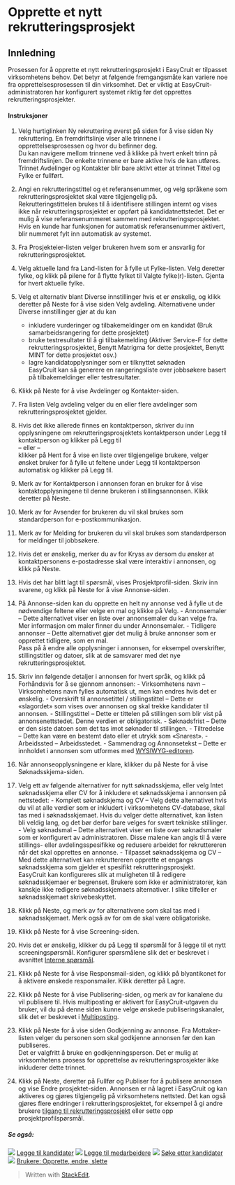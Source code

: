 # Opprette et nytt rekrutteringsprosjekt

## Innledning

Prosessen for å opprette et nytt rekrutteringsprosjekt i EasyCruit er tilpasset virksomhetens behov. Det betyr at følgende fremgangsmåte kan variere noe fra opprettelsesprosessen til din virksomhet. Det er viktig at EasyCruit-administratoren har konfigurert systemet riktig før det opprettes rekrutteringsprosjekter.

#### Instruksjoner

1.  Velg hurtiglinken  Ny rekruttering  øverst på siden for å vise siden Ny rekruttering. En fremdriftslinje viser alle trinnene i opprettelsesprosessen og hvor du befinner deg.  
    Du kan navigere mellom trinnene ved å klikke på hvert enkelt trinn på fremdriftslinjen. De enkelte trinnene er bare aktive hvis de kan utføres. Trinnet  Avdelinger og Kontakter  blir bare aktivt etter at trinnet  Tittel og Fylke  er fullført.
2.  Angi en  rekrutteringstittel  og et  referansenummer, og velg språkene som rekrutteringsprosjektet skal være tilgjengelig på.  
    Rekrutteringstittelen  brukes til å identifisere stillingen internt og vises ikke når rekrutteringsprosjektet er oppført på kandidatnettstedet. Det er mulig å vise referansenummeret sammen med rekrutteringsprosjektet. Hvis en kunde har funksjonen for  automatisk referansenummer  aktivert, blir nummeret fylt inn automatisk av systemet.
3.  Fra  Prosjekteier-listen velger brukeren hvem som er ansvarlig for rekrutteringsprosjektet.
4.  Velg aktuelle land fra  Land-listen for å fylle ut Fylke-listen. Velg deretter fylke, og klikk på pilene for å flytte fylket til  Valgte fylke(r)-listen. Gjenta for hvert aktuelle fylke.
5.  Velg et alternativ blant  Diverse innstillinger  hvis et er ønskelig, og klikk deretter på  Neste  for å vise siden  Velg avdeling. Alternativene under  Diverse innstillinger  gjør at du kan
    -   inkludere vurderinger og tilbakemeldinger om en kandidat (Bruk samarbeidsrangering for dette prosjektet)
    -   bruke testresultater til å gi tilbakemelding (Aktiver Service-F for dette rekrutteringsprosjektet,  Benytt Matrigma for dette prosjektet,  Benytt MINT for dette prosjektet  osv.)
    -   lagre kandidatopplysninger som er tilknyttet søknaden  
        EasyCruit kan så generere en rangeringsliste over jobbsøkere basert på tilbakemeldinger eller testresultater.  
        
6.  Klikk på  Neste  for å vise  Avdelinger og Kontakter-siden.
7.  Fra listen  Velg avdeling  velger du en eller flere avdelinger som rekrutteringsprosjektet gjelder.
8.  Hvis det ikke allerede finnes en kontaktperson, skriver du inn opplysningene om rekrutteringsprosjektets kontaktperson under Legg til kontaktperson og klikker på  Legg til  
    – eller –  
    klikker på  Hent  for å vise en liste over tilgjengelige brukere, velger ønsket bruker for å fylle ut feltene under  Legg til kontaktperson  automatisk og klikker på  Legg til.
9.  Merk av for  Kontaktperson i annonsen  foran en bruker for å vise kontaktopplysningene til denne brukeren i stillingsannonsen. Klikk deretter på  Neste.
10.  Merk av for  Avsender  for brukeren du vil skal brukes som standardperson for e-postkommunikasjon.
11.  Merk av for  Melding  for brukeren du vil skal brukes som standardperson for meldinger til jobbsøkere.
12.  Hvis det er ønskelig, merker du av for  Kryss av dersom du ønsker at kontaktpersonens e-postadresse skal være interaktiv i annonsen, og klikk på  Neste.
13.  Hvis det har blitt lagt til spørsmål, vises  Prosjektprofil-siden. Skriv inn svarene, og klikk på  Neste  for å vise  Annonse-siden.
14.  På  Annonse-siden kan du opprette en helt ny annonse ved å fylle ut de nødvendige feltene eller velge en mal og klikke på  Velg.
    -   Annonsemaler  – Dette alternativet viser en liste over annonsemaler du kan velge fra. Mer informasjon om maler finner du under  Annonsemaler.
    -   Tidligere annonser  – Dette alternativet gjør det mulig å bruke annonser som er opprettet tidligere, som en mal.  
        Pass på å endre alle opplysninger i annonsen, for eksempel overskrifter, stillingstitler og datoer, slik at de samsvarer med det nye rekrutteringsprosjektet.
15.  Skriv inn følgende detaljer i annonsen for hvert språk, og klikk på  Forhåndsvis  for å se gjennom annonsen:
    -   Virksomhetens navn  – Virksomhetens navn fylles automatisk ut, men kan endres hvis det er ønskelig.
    -   Overskrift til annonsetittel / stillingstittel  – Dette er «slagordet» som vises over annonsen og skal trekke kandidater til annonsen.
    -   Stillingstittel  – Dette er tittelen på stillingen som blir vist på annonsenettstedet. Denne verdien er obligatorisk.
    -   Søknadsfrist  – Dette er den siste datoen som det tas imot søknader til stillingen.
    -   Tiltredelse  – Dette kan være en bestemt dato eller et utrykk som «Snarest».
    -   Arbeidssted  – Arbeidsstedet.
    -   Sammendrag og Annonsetekst  – Dette er innholdet i annonsen som utformes med  [WYSIWYG-editoren](../online-help/wysiwyg_text_editor.htm).
16.  Når annonseopplysningene er klare, klikker du på  Neste  for å vise  Søknadsskjema-siden.
17.  Velg ett av følgende alternativer for nytt søknadsskjema, eller velg  Intet søknadsskjema eller CV  for å inkludere et søknadsskjema i annonsen på nettstedet:
    -   Komplett søknadskjema og CV  – Velg dette alternativet hvis du vil at alle verdier som er inkludert i virksomhetens CV-database, skal tas med i søknadsskjemaet. Hvis du velger dette alternativet, kan listen bli veldig lang, og det bør derfor bare velges for svært tekniske stillinger.
    -   Velg søknadsmal  – Dette alternativet viser en liste over søknadsmaler som er konfigurert av administratoren. Disse malene kan angis til å være stillings- eller avdelingsspesifikke og redusere arbeidet for rekruttereren når det skal opprettes en annonse.
    -   Tilpasset søknadsskjema og CV  – Med dette alternativet kan rekruttereren opprette et engangs søknadsskjema som gjelder et spesifikt rekrutteringsprosjekt.  
        EasyCruit kan konfigureres slik at muligheten til å redigere søknadsskjemaer er begrenset. Brukere som ikke er administratorer, kan kanskje ikke redigere søknadsskjemaets alternativer. I slike tilfeller er søknadsskjemaet skrivebeskyttet.
18.  Klikk på  Neste, og merk av for alternativene som skal tas med i søknadsskjemaet. Merk også av for om de skal være  obligatoriske.
19.  Klikk på  Neste  for å vise  Screening-siden.
20.  Hvis det er ønskelig, klikker du på  Legg til spørsmål  for å legge til et nytt screeningspørsmål. Konfigurer spørsmålene slik det er beskrevet i avsnittet  [Interne spørsmål](../online-help/additional_questions.htm).
21.  Klikk på  Neste  for å vise  Responsmail-siden, og klikk på blyantikonet for å aktivere ønskede responsmailer. Klikk deretter på  Lagre.
22.  Klikk på  Neste  for å vise  Publisering-siden, og merk av for kanalene du vil publisere til. Hvis multiposting er aktivert for EasyCruit-utgaven du bruker, vil du på denne siden kunne velge ønskede publiseringskanaler, slik det er beskrevet i  [Multiposting](../online-help/multiposting.htm).
23.  Klikk på  Neste  for å vise siden  Godkjenning av annonse. Fra  Mottaker-listen velger du personen som skal godkjenne annonsen før den kan publiseres.  
    Det er valgfritt å bruke en godkjenningsperson. Det er mulig at virksomhetens prosess for opprettelse av rekrutteringsprosjekter ikke inkluderer dette trinnet.
24.  Klikk på  Neste, deretter på  Fullfør og Publiser  for å publisere annonsen og vise  Endre prosjektet-siden. Annonsen er nå lagret i EasyCruit og kan aktiveres og gjøres tilgjengelig på virksomhetens nettsted. Det kan også gjøres flere endringer i rekrutteringsprosjektet, for eksempel å gi andre brukere  [tilgang til rekrutteringsprosjekt](../faq/who_has_access_to_a_vacancy.htm)  eller sette opp prosjektprofilspørsmål.

##### Se også:

![](../Resources/Images/icon-document-link.png)  [Legge til kandidater](../online-help/adding_candidates.htm)
![](../Resources/Images/icon-document-link.png)  [Legge til medarbeidere](../online-help/adding_employees.htm)
![](../Resources/Images/icon-document-link.png)  [Søke etter kandidater](../online-help/searching_for_candidates.htm)
![](../Resources/Images/icon-document-link.png)  [Brukere: Opprette, endre, slette](../online-help/users_create_edit_delete.htm)


> Written with [StackEdit](https://stackedit.io/).
<!--stackedit_data:
eyJoaXN0b3J5IjpbNzc2MDMzMjA4XX0=
-->